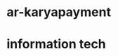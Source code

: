 # ar-karyapayment

# information tech
<!--
node 18.0.0 version
php 8.0
laravel 10.10 
-->

<!-- update log git auto deployment -->